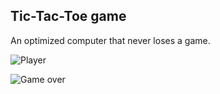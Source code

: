 ## **Tic-Tac-Toe game**

An optimized computer that never loses a game.


![Player](https://github.com/diaa3007/Tic-Tac-Toe/blob/main/img/Tic-Tac-Toe_player.png?raw=true)  



![Game over](https://github.com/diaa3007/Tic-Tac-Toe/blob/main/img/Tic-Tac-Toe_game-over.png?raw=true)  



